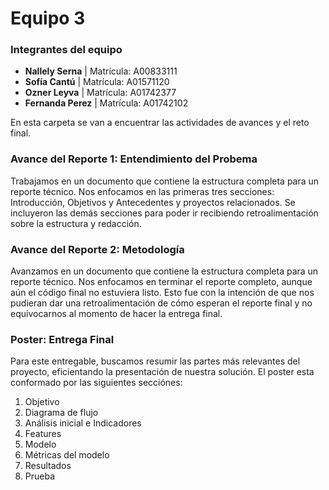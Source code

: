 # **Equipo 3**

### **Integrantes del equipo**
- **Nallely Serna** | Matrícula: A00833111
- **Sofía Cantú** | Matrícula: A01571120
- **Ozner Leyva** | Matrícula: A01742377
- **Fernanda Perez** | Matrícula: A01742102

En esta carpeta se van a encuentrar las actividades de avances y el reto final.

### **Avance del Reporte 1: Entendimiento del Probema**

Trabajamos en un documento que contiene la estructura completa para un reporte técnico. Nos enfocamos en las primeras tres secciones: Introducción, Objetivos y Antecedentes y proyectos relacionados. Se incluyeron las demás secciones para poder ir recibiendo retroalimentación sobre la estructura y redacción.

### **Avance del Reporte 2: Metodología**

Avanzamos en un documento que contiene la estructura completa para un reporte técnico. Nos enfocamos en terminar el reporte completo, aunque aún el código final no estuviera listo. Esto fue con la intención de que nos pudieran dar una retroalimentación de cómo esperan el reporte final y no equivocarnos al momento de hacer la entrega final.

### **Poster: Entrega Final**

Para este entregable, buscamos resumir las partes más relevantes del proyecto, eficientando la presentación de nuestra solución. El poster esta conformado por las siguientes secciónes:
1. Objetivo
2. Diagrama de flujo
3. Análisis inicial e Indicadores
5. Features
6. Modelo
7. Métricas del modelo
8. Resultados
9. Prueba
